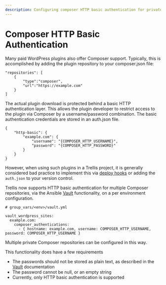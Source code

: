 ```yaml
---
description: Configuring composer HTTP basic authentication for private packages.
---
```


# Composer HTTP Basic Authentication

Many paid WordPress plugins also offer Composer support. Typically, this is accomplished by adding the plugin repository to your composer.json file:

```
"repositories": [
    {
        "type":"composer",
        "url":"https://example.com"
    }
]
```

The actual plugin download is protected behind a basic HTTP authentication layer. This allows the plugin developer to restrict access to the plugin via Composer by a username/password combination. The basic authentication credentials are stored in an auth.json file. 

```
{
    "http-basic": {
        "example.com": {
            "username": "{COMPOSER_HTTP_USERNAME}",
            "password": "{COMPOSER_HTTP_PASSWORD}"
        }
    }
}
```

However, when using such plugins in a Trellis project, it is generally considered bad practice to implement this via [deploy hooks](https://discourse.roots.io/t/interactive-console-authentication-for-3rd-party-repository-on-deploy/8592/2) or adding the `auth.json` to your version control.

Trellis now supports HTTP basic authentication for multiple Composer repositories, via the Ansible [Vault](https://docs.roots.io/trellis/master/vault/#steps-to-enable-ansible-vault) functionality, on a per environment configuration.

```
# group_vars/<env>/vault.yml

vault_wordpress_sites:
  example.com:
    composer_authentications:
      - { hostname: example.com, username: COMPOSER_HTTP_USERNAME, password: COMPOSER_HTTP_USERNAME }

```

Multiple private Composer repositories can be configured in this way.

This functionality does have a few requirements

 - The passwords should not be stored as plain text, as described in the [Vault](https://docs.roots.io/trellis/master/vault/) documentation
 - The password cannot be null, or an empty string
 - Currently, only HTTP basic authentication is supported


